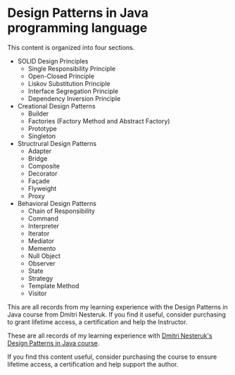 # Design Patterns in Java programming language

This content is organized into four sections.

- SOLID Design Principles
  - Single Responsibility Principle
  - Open-Closed Principle
  - Liskov Substitution Principle
  - Interface Segregation Principle
  - Dependency Inversion Principle
- Creational Design Patterns
  - Builder
  - Factories (Factory Method and Abstract Factory)
  - Prototype
  - Singleton
- Structrural Design Patterns
  - Adapter
  - Bridge
  - Composite
  - Decorator
  - Façade
  - Flyweight
  - Proxy
- Behavioral Design Patterns
  - Chain of Responsibility
  - Command
  - Interpreter
  - Iterator
  - Mediator
  - Memento
  - Null Object
  - Observer
  - State
  - Strategy
  - Template Method
  - Visitor

This are all records from my learning experience with the Design Patterns in Java course from Dmitri Nesteruk. If you find it useful, consider purchasing to grant lifetime access, a certification and help the Instructor.

These are all records of my learning experience with [Dmitri Nesteruk's](https://uk.linkedin.com/in/dmitri-nesteruk-87b069aa) [Design Patterns in Java course](https://www.udemy.com/course/design-patterns-java/).

If you find this content useful, consider purchasing the course to ensure lifetime access, a certification and help support the author.
